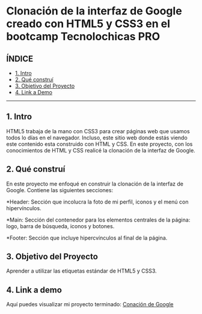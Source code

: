 # Clonación de la interfaz de Google creado con HTML5 y CSS3 en el bootcamp Tecnolochicas PRO


## **ÍNDICE**

* [1. Intro](https://github.com/Akarygc2023/clonaciongoogle/edit/main/README.md#1-intro) 
* [2. Qué construí](https://github.com/Akarygc2023/clonaciongoogle/edit/main/README.md#2-qu%C3%A9-constru%C3%AD)
* [3. Objetivo del Proyecto](https://github.com/Akarygc2023/clonaciongoogle/edit/main/README.md#3-objetivo-del-proyecto)
* [4. Link a Demo](https://github.com/Akarygc2023/clonaciongoogle/edit/main/README.md#4-link-a-demo)

****

## 1. Intro
HTML5 trabaja de la mano con CSS3 para crear páginas web que usamos todos lo días en el navegador. Incluso, este sitio web donde estás viendo este contenido esta construido con HTML y CSS. En este proyecto, con los conocimientos de HTML y CSS realicé la clonación de la interfaz de Google.

## 2. Qué construí 
En este proyecto me enfoqué en construir la clonación de la interfaz de Google. 
Contiene las siguientes secciones:

*Header: Sección que incolucra la foto de mi perfil, iconos y el menú con hipervínculos.

*Main: Sección del contenedor para los elementos centrales de la página: logo, barra de búsqueda, iconos y botones.

*Footer: Sección que incluye hipercvínculos al final de la página.

## 3. Objetivo del Proyecto
Aprender a utilizar las etiquetas estándar de HTML5 y CSS3.

## 4. Link a demo
Aquí puedes visualizar mi proyecto terminado: [Conación de Google](#)
